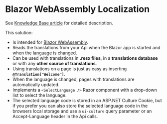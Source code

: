 # Blazor WebAssembly Localization

See [Knowledge Base article](https://www.forestbrook.net/docs/blazor/localization.html) for detailed description.

This solution:
* Is intended for [Blazor WebAssembly](https://docs.microsoft.com/en-us/aspnet/core/blazor/hosting-models#blazor-webassembly). 
* Reads the translations from your Api when the Blazor app is started and when the language is changed.
* Can be used with translations in **.resx files**, in a **translations database** or with any **other source of translations**.
* Using translations on a page is just as easy as inserting **`@Translation["Welcome"]`**.
* When the language is changed, pages with translations are automatically updated.
* Implements a `<SelectLanguage />` Razor component with a drop-down list to select the language.
* The selected language code is stored in an ASP.NET Culture Cookie, but if you prefer you can also store the selected language code in the browsers local storage and use a `ui-culture` query parameter or an Accept-Language header in the Api calls.

